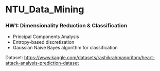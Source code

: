 # NTU_Data_Mining

### HW1: Dimensionality Reduction & Classification
* Principal Components Analysis
* Entropy-based discretization
* Gaussian Naive Bayes algorithm for classification

Dataset: https://www.kaggle.com/datasets/rashikrahmanpritom/heart-attack-analysis-prediction-dataset

